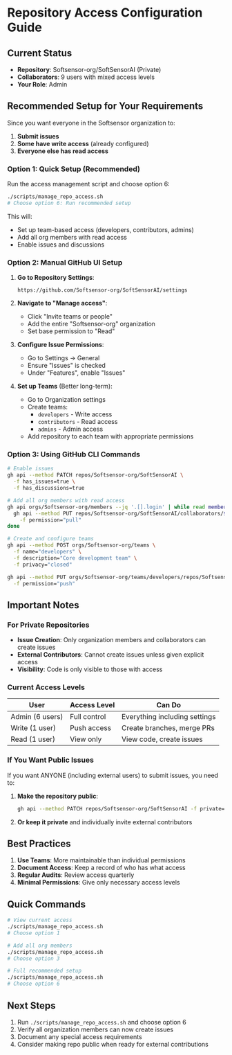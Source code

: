 # Repository Access Configuration Guide

## Current Status

- **Repository**: Softsensor-org/SoftSensorAI (Private)
- **Collaborators**: 9 users with mixed access levels
- **Your Role**: Admin

## Recommended Setup for Your Requirements

Since you want everyone in the Softsensor organization to:

1. **Submit issues**
2. **Some have write access** (already configured)
3. **Everyone else has read access**

### Option 1: Quick Setup (Recommended)

Run the access management script and choose option 6:

```bash
./scripts/manage_repo_access.sh
# Choose option 6: Run recommended setup
```

This will:

- Set up team-based access (developers, contributors, admins)
- Add all org members with read access
- Enable issues and discussions

### Option 2: Manual GitHub UI Setup

1. **Go to Repository Settings**:

   ```
   https://github.com/Softsensor-org/SoftSensorAI/settings
   ```

2. **Navigate to "Manage access"**:

   - Click "Invite teams or people"
   - Add the entire "Softsensor-org" organization
   - Set base permission to "Read"

3. **Configure Issue Permissions**:

   - Go to Settings → General
   - Ensure "Issues" is checked
   - Under "Features", enable "Issues"

4. **Set up Teams** (Better long-term):
   - Go to Organization settings
   - Create teams:
     - `developers` - Write access
     - `contributors` - Read access
     - `admins` - Admin access
   - Add repository to each team with appropriate permissions

### Option 3: Using GitHub CLI Commands

```bash
# Enable issues
gh api --method PATCH repos/Softsensor-org/SoftSensorAI \
  -f has_issues=true \
  -f has_discussions=true

# Add all org members with read access
gh api orgs/Softsensor-org/members --jq '.[].login' | while read member; do
  gh api --method PUT repos/Softsensor-org/SoftSensorAI/collaborators/$member \
    -f permission="pull"
done

# Create and configure teams
gh api --method POST orgs/Softsensor-org/teams \
  -f name="developers" \
  -f description="Core development team" \
  -f privacy="closed"

gh api --method PUT orgs/Softsensor-org/teams/developers/repos/Softsensor-org/SoftSensorAI \
  -f permission="push"
```

## Important Notes

### For Private Repositories

- **Issue Creation**: Only organization members and collaborators can create issues
- **External Contributors**: Cannot create issues unless given explicit access
- **Visibility**: Code is only visible to those with access

### Current Access Levels

| User            | Access Level | Can Do                        |
| --------------- | ------------ | ----------------------------- |
| Admin (6 users) | Full control | Everything including settings |
| Write (1 user)  | Push access  | Create branches, merge PRs    |
| Read (1 user)   | View only    | View code, create issues      |

### If You Want Public Issues

If you want ANYONE (including external users) to submit issues, you need to:

1. **Make the repository public**:

   ```bash
   gh api --method PATCH repos/Softsensor-org/SoftSensorAI -f private=false
   ```

2. **Or keep it private** and individually invite external contributors

## Best Practices

1. **Use Teams**: More maintainable than individual permissions
2. **Document Access**: Keep a record of who has what access
3. **Regular Audits**: Review access quarterly
4. **Minimal Permissions**: Give only necessary access levels

## Quick Commands

```bash
# View current access
./scripts/manage_repo_access.sh
# Choose option 1

# Add all org members
./scripts/manage_repo_access.sh
# Choose option 3

# Full recommended setup
./scripts/manage_repo_access.sh
# Choose option 6
```

## Next Steps

1. Run `./scripts/manage_repo_access.sh` and choose option 6
2. Verify all organization members can now create issues
3. Document any special access requirements
4. Consider making repo public when ready for external contributions
